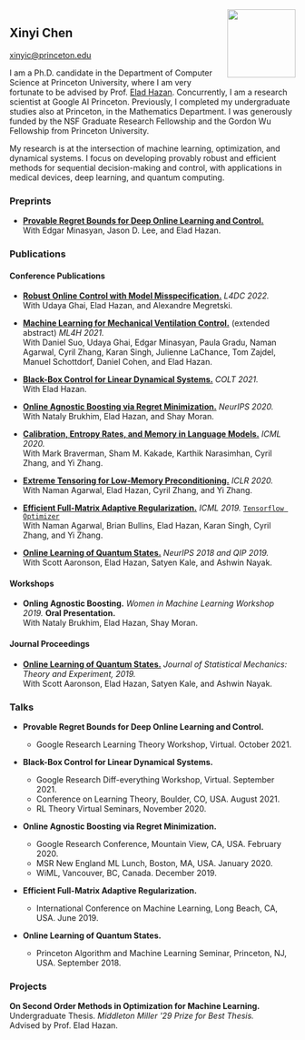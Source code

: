 <img src="/assets/photo_1.jpg" width="120" align="right"/>

## Xinyi Chen
xinyic@princeton.edu 


I am a Ph.D. candidate in the Department of Computer Science at Princeton University, where I am very fortunate to be advised by Prof. [Elad Hazan](https://www.cs.princeton.edu/~ehazan/). Concurrently, I am a research scientist at Google AI Princeton. Previously, I completed my undergraduate studies also at Princeton, in the Mathematics Department. I was generously funded by the NSF Graduate Research Fellowship and the Gordon Wu Fellowship from Princeton University.


My research is at the intersection of machine learning, optimization, and dynamical systems. I focus on developing provably robust and efficient methods for sequential decision-making and control, with applications in medical devices, deep learning, and quantum computing. 

### Preprints
- [**Provable Regret Bounds for Deep Online Learning and Control.**](https://arxiv.org/pdf/2110.07807.pdf)  
With Edgar Minasyan, Jason D. Lee, and Elad Hazan.


### Publications
#### Conference Publications 
- [**Robust Online Control with Model Misspecification.**](robust_control_1.pdf)  *L4DC 2022.*  
With Udaya Ghai, Elad Hazan, and Alexandre Megretski.

- [**Machine Learning for Mechanical Ventilation Control.**](https://arxiv.org/pdf/2111.10434.pdf) (extended abstract) *ML4H 2021.*  
With Daniel Suo, Udaya Ghai, Edgar Minasyan, Paula Gradu, Naman Agarwal, Cyril Zhang, Karan Singh, Julienne LaChance, Tom Zajdel, Manuel Schottdorf, Daniel Cohen, and Elad Hazan.

- [**Black-Box Control for Linear Dynamical Systems.**](http://proceedings.mlr.press/v134/chen21c/chen21c.pdf) *COLT 2021.*  
With Elad Hazan.

- [**Online Agnostic Boosting via Regret Minimization.**](https://proceedings.neurips.cc//paper/2020/file/07168af6cb0ef9f78dae15739dd73255-Paper.pdf) *NeurIPS 2020.*       
With Nataly Brukhim, Elad Hazan, and Shay Moran.

- [**Calibration, Entropy Rates, and Memory in Language Models.**](http://proceedings.mlr.press/v119/braverman20a/braverman20a.pdf) *ICML 2020.*       
With Mark Braverman, Sham M. Kakade, Karthik Narasimhan, Cyril Zhang, and Yi Zhang.

- [**Extreme Tensoring for Low-Memory Preconditioning.**](https://openreview.net/pdf?id=SklKcRNYDH) *ICLR 2020.*  
With Naman Agarwal, Elad Hazan, Cyril Zhang, and Yi Zhang.

- [**Efficient Full-Matrix Adaptive Regularization.**](http://proceedings.mlr.press/v97/agarwal19b/agarwal19b.pdf) *ICML 2019.* [`Tensorflow Optimizer`](https://www.tensorflow.org/api_docs/python/tf/contrib/opt/GGTOptimizer)  
With Naman Agarwal, Brian Bullins, Elad Hazan, Karan Singh, Cyril Zhang, and Yi Zhang.

- [**Online Learning of Quantum States.**](https://papers.nips.cc/paper/2018/file/c1a3d34711ab5d85335331ca0e57f067-Paper.pdf) *NeurIPS 2018 and QIP 2019.*  
With Scott Aaronson, Elad Hazan, Satyen Kale, and Ashwin Nayak.

#### Workshops
- **Onling Agnostic Boosting.** *Women in Machine Learning Workshop 2019.* **Oral Presentation.**       
With Nataly Brukhim, Elad Hazan, Shay Moran.

#### Journal Proceedings
- [**Online Learning of Quantum States.**](https://iopscience.iop.org/article/10.1088/1742-5468/ab3988) *Journal of Statistical Mechanics: Theory and Experiment, 2019.*  
With Scott Aaronson, Elad Hazan, Satyen Kale, and Ashwin Nayak.

### Talks
* **Provable Regret Bounds for Deep Online Learning and Control.**
     * Google Research Learning Theory Workshop, Virtual. October 2021.

* **Black-Box Control for Linear Dynamical Systems.**
    * Google Research Diff-everything Workshop, Virtual. September 2021.
    * Conference on Learning Theory, Boulder, CO, USA. August 2021.
    * RL Theory Virtual Seminars, November 2020.
    
* **Online Agnostic Boosting via Regret Minimization.**
    * Google Research Conference, Mountain View, CA, USA. February 2020.
    * MSR New England ML Lunch, Boston, MA, USA. January 2020.
    * WiML, Vancouver, BC, Canada. December 2019.

* **Efficient Full-Matrix Adaptive Regularization.**
    * International Conference on Machine Learning, Long Beach, CA, USA. June 2019.
  
* **Online Learning of Quantum States.**
    * Princeton Algorithm and Machine Learning Seminar, Princeton, NJ, USA. September 2018.


### Projects
**On Second Order Methods in Optimization for Machine Learning.** Undergraduate Thesis. _Middleton Miller '29 Prize for Best Thesis._  
Advised by Prof. Elad Hazan.
